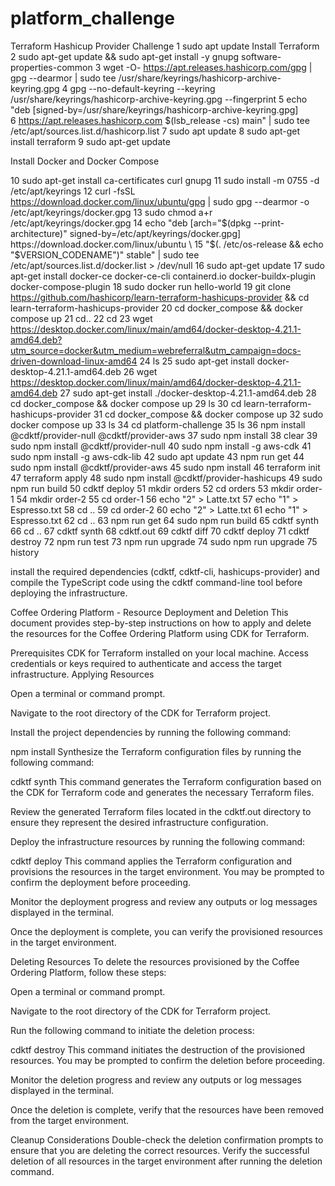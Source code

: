 # platform_challenge
Terraform Hashicup Provider Challenge
    1  sudo apt update
Install Terraform 
    2  sudo apt-get update && sudo apt-get install -y gnupg software-properties-common
    3  wget -O- https://apt.releases.hashicorp.com/gpg | gpg --dearmor | sudo tee /usr/share/keyrings/hashicorp-archive-keyring.gpg
    4  gpg --no-default-keyring --keyring /usr/share/keyrings/hashicorp-archive-keyring.gpg --fingerprint
    5  echo "deb [signed-by=/usr/share/keyrings/hashicorp-archive-keyring.gpg] \
    6  https://apt.releases.hashicorp.com $(lsb_release -cs) main" | sudo tee /etc/apt/sources.list.d/hashicorp.list
    7  sudo apt update
    8  sudo apt-get install terraform
    9  sudo apt-get update

Install Docker and Docker Compose
    
   10  sudo apt-get install ca-certificates curl gnupg
   11  sudo install -m 0755 -d /etc/apt/keyrings
   12  curl -fsSL https://download.docker.com/linux/ubuntu/gpg | sudo gpg --dearmor -o /etc/apt/keyrings/docker.gpg
   13  sudo chmod a+r /etc/apt/keyrings/docker.gpg
   14  echo   "deb [arch="$(dpkg --print-architecture)" signed-by=/etc/apt/keyrings/docker.gpg] https://download.docker.com/linux/ubuntu \
   15    "$(. /etc/os-release && echo "$VERSION_CODENAME")" stable" |   sudo tee /etc/apt/sources.list.d/docker.list > /dev/null
   16  sudo apt-get update
   17  sudo apt-get install docker-ce docker-ce-cli containerd.io docker-buildx-plugin docker-compose-plugin
   18  sudo docker run hello-world
   19  git clone https://github.com/hashicorp/learn-terraform-hashicups-provider && cd learn-terraform-hashicups-provider
   20  cd docker_compose && docker compose up
   21  cd..
   22  cd
   23  wget https://desktop.docker.com/linux/main/amd64/docker-desktop-4.21.1-amd64.deb?utm_source=docker&utm_medium=webreferral&utm_campaign=docs-driven-download-linux-amd64
   24  ls
   25  sudo apt-get install docker-desktop-4.21.1-amd64.deb
   26  wget https://desktop.docker.com/linux/main/amd64/docker-desktop-4.21.1-amd64.deb
   27  sudo apt-get install ./docker-desktop-4.21.1-amd64.deb
   28  cd docker_compose && docker compose up
   29  ls
   30  cd learn-terraform-hashicups-provider
   31  cd docker_compose && docker compose up
   32  sudo docker compose up
   33  ls
   34  cd platform-challenge
   35  ls
   36  npm install @cdktf/provider-null @cdktf/provider-aws
   37  sudo npm install
   38  clear
   39  sudo npm install @cdktf/provider-null
   40  sudo npm install -g aws-cdk
   41  sudo npm install -g aws-cdk-lib
   42  sudo apt update
   43  npm run get
   44  sudo npm install @cdktf/provider-aws
   45  sudo npm install
   46  terraform init
   47  terraform apply
   48  sudo npm install @cdktf/provider-hashicups
   49  sudo npm run build
   50  cdktf deploy
   51  mkdir orders 
   52  cd orders
   53  mkdir order-1
   54  mkdir order-2
   55  cd order-1
   56  echo "2" > Latte.txt
   57  echo "1" > Espresso.txt
   58  cd ..
   59  cd order-2
   60  echo "2" > Latte.txt
   61  echo "1" > Espresso.txt
   62  cd ..
   63  npm run get 
   64  sudo npm run build
   65  cdktf synth
   66  cd ..
   67  cdktf synth
   68  cdktf.out
   69  cdktf diff
   70  cdktf deploy
   71  cdktf destroy
   72  npm run test
   73  npm run upgrade
   74  sudo npm run upgrade
   75  history

install the required dependencies (cdktf, cdktf-cli, hashicups-provider) and compile the TypeScript code using the cdktf command-line tool before deploying the infrastructure.

Coffee Ordering Platform - Resource Deployment and Deletion
This document provides step-by-step instructions on how to apply and delete the resources for the Coffee Ordering Platform using CDK for Terraform.

Prerequisites
CDK for Terraform installed on your local machine.
Access credentials or keys required to authenticate and access the target infrastructure.
Applying Resources

Open a terminal or command prompt.

Navigate to the root directory of the CDK for Terraform project.

Install the project dependencies by running the following command:

npm install
Synthesize the Terraform configuration files by running the following command:

cdktf synth
This command generates the Terraform configuration based on the CDK for Terraform code and generates the necessary Terraform files.

Review the generated Terraform files located in the cdktf.out directory to ensure they represent the desired infrastructure configuration.

Deploy the infrastructure resources by running the following command:

cdktf deploy
This command applies the Terraform configuration and provisions the resources in the target environment. You may be prompted to confirm the deployment before proceeding.

Monitor the deployment progress and review any outputs or log messages displayed in the terminal.

Once the deployment is complete, you can verify the provisioned resources in the target environment.

Deleting Resources
To delete the resources provisioned by the Coffee Ordering Platform, follow these steps:

Open a terminal or command prompt.

Navigate to the root directory of the CDK for Terraform project.

Run the following command to initiate the deletion process:

cdktf destroy
This command initiates the destruction of the provisioned resources. You may be prompted to confirm the deletion before proceeding.

Monitor the deletion progress and review any outputs or log messages displayed in the terminal.

Once the deletion is complete, verify that the resources have been removed from the target environment.

Cleanup Considerations
Double-check the deletion confirmation prompts to ensure that you are deleting the correct resources.
Verify the successful deletion of all resources in the target environment after running the deletion command.
